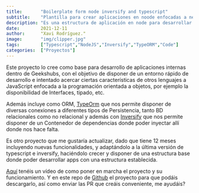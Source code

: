 ```yaml
---
title:       "Boilerplate form node inversify and typescript"
subtitle:    "Plantilla para crear aplicaciones en noode enfocadas a negocio."
description: "Es una estructura de aplicación en node para desarrollar con TypeScript y poder utilizar Inversify como DI y express"
date:        2021-12-11
author:      "Xavi Rodríguez."
image:       "img/clipper.jpg"
tags:        ["Typescript","NodeJS","Inversify","TypeORM","Code"]
categories:  ["Proyectos"]
---
```


Este proyecto lo cree como base para desarrollo de aplicaciones internas dentro de Geekshubs, con el objetivo de disponer de un entorno rápido de desarrollo e intentado acercar ciertas características de otros lenguajes a JavaScript enfocada a la programación orientada a objetos, por ejemplo la disponibilidad de Interfaces, tipado, etc.

Además incluye como ORM, [TypeOrm](https://typeorm.io/#/) que nos permite disponer de diversas conexiones a diferentes tipos de Persistencia, tanto BD relacionales como no relacional y además con [Inversify](https://inversify.io/) que nos permite disponer de un Contenedor de dependencias donde poder inyectar allí donde nos hace falta.
  

Es otro proyecto que me gustaría actualizar, dado que tiene 12 meses incluyendo nuevas funcionalidades, y adaptándolo a la última versión de typescript e inversify, haciéndolo crecer y disponer de una estructura base donde poder desarrollar apps con una estructura establecida.

[Aquí](https://www.youtube.com/watch?v=VSBYwjJDrNE) tenéis un vídeo de como poner en marcha el proyecto y su funcionamiento.
Y en este repo de [Github](https://github.com/GeeksHubs/typescript-di-typeorm-ddd-skeletor) el proyecto para que podáis descargarlo, así como enviar las PR que creáis conveniente, me ayudáis?
